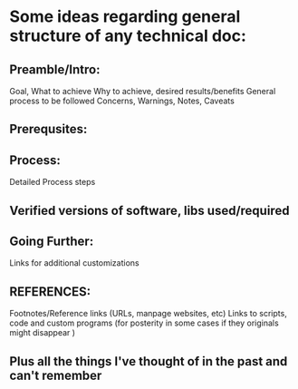 # Some ideas regarding general structure of any technical doc:

## Preamble/Intro:
  Goal, What to achieve
  Why to achieve, desired results/benefits
  General process to be followed
  Concerns, Warnings, Notes, Caveats

## Prerequsites:

## Process:
  Detailed Process steps

## Verified versions of software, libs used/required

## Going Further:
  Links for additional customizations

## REFERENCES:
  Footnotes/Reference links (URLs, manpage websites, etc)
  Links to scripts, code and custom programs (for posterity in some cases if they originals might disappear )

## Plus all the things I've thought of in the past and can't remember
